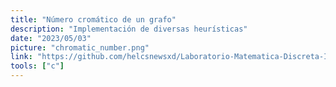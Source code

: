 ```yaml
---
title: "Número cromático de un grafo"
description: "Implementación de diversas heurísticas"
date: "2023/05/03"
picture: "chromatic_number.png"
link: "https://github.com/helcsnewsxd/Laboratorio-Matematica-Discreta-II"
tools: ["c"]
---
```


